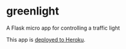 # greenlight
A Flask micro app for controlling a traffic light

This app is [deployed to Heroku](https://aqueous-dawn-1334.herokuapp.com/).